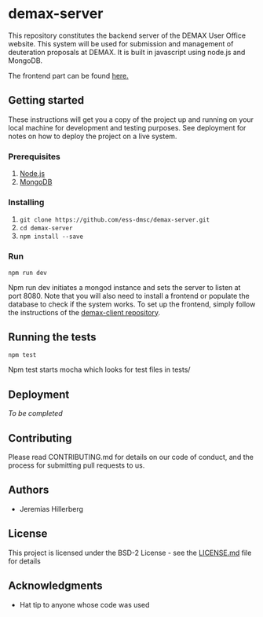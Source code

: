 # demax-server

This repository constitutes the backend server of the DEMAX User Office website. 
This system will be used for submission and management of deuteration proposals at DEMAX. 
It is built in javascript using node.js and MongoDB.

The frontend part can be found <a href="https://github.com/ess-dmsc/demax-client">here.</a>

## Getting started
These instructions will get you a copy of the project up and running on your local machine for development and testing purposes. See deployment for notes on how to deploy the project on a live system.

### Prerequisites
1. [Node.js](https://nodejs.org)
2. [MongoDB](https://www.mongodb.com)

### Installing
1. ```git clone https://github.com/ess-dmsc/demax-server.git```
2. ```cd demax-server```
3. ```npm install --save```

### Run
```npm run dev```

Npm run dev initiates a mongod instance and sets the server to listen at port 8080.
Note that you will also need to install a frontend or populate the database to check if the system works.
To set up the frontend, simply follow the instructions of the <a href="https://github.com/ess-dmsc/demax-client">demax-client repository</a>.

## Running the tests
```npm test```

Npm test starts mocha which looks for test files in tests/

## Deployment
*To be completed*

## Contributing
Please read CONTRIBUTING.md for details on our code of conduct, and the process for submitting pull requests to us.

## Authors

* Jeremias Hillerberg

## License

This project is licensed under the BSD-2 License - see the <a href="https://github.com/ess-dmsc/demax-server/blob/master/LICENSE">LICENSE.md</a> file for details

## Acknowledgments

* Hat tip to anyone whose code was used
